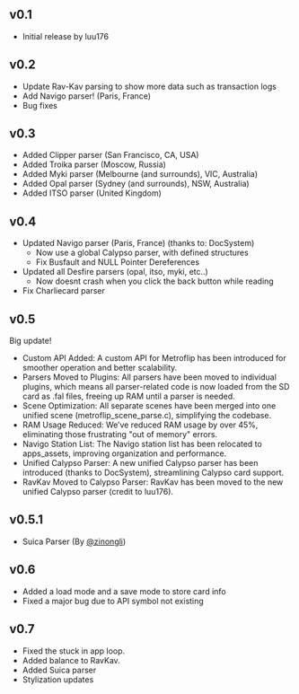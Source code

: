 ## v0.1

- Initial release by luu176

## v0.2

- Update Rav-Kav parsing to show more data such as transaction logs
- Add Navigo parser! (Paris, France)
- Bug fixes

## v0.3

- Added Clipper parser (San Francisco, CA, USA)
- Added Troika parser (Moscow, Russia)
- Added Myki parser (Melbourne (and surrounds), VIC, Australia)
- Added Opal parser (Sydney (and surrounds), NSW, Australia)
- Added ITSO parser (United Kingdom)

## v0.4

- Updated Navigo parser (Paris, France) (thanks to: DocSystem)
  - Now use a global Calypso parser, with defined structures
  - Fix Busfault and NULL Pointer Dereferences
- Updated all Desfire parsers (opal, itso, myki, etc..)
  - Now doesnt crash when you click the back button while reading
- Fix Charliecard parser

## v0.5

Big update!

- Custom API Added: A custom API for Metroflip has been introduced for smoother operation and better scalability.
- Parsers Moved to Plugins: All parsers have been moved to individual plugins, which means all parser-related code is now loaded from the SD card as .fal files, freeing up RAM until a parser is needed.
- Scene Optimization: All separate scenes have been merged into one unified scene (metroflip_scene_parse.c), simplifying the codebase.
- RAM Usage Reduced: We’ve reduced RAM usage by over 45%, eliminating those frustrating "out of memory" errors.
- Navigo Station List: The Navigo station list has been relocated to apps_assets, improving organization and performance.
- Unified Calypso Parser: A new unified Calypso parser has been introduced (thanks to DocSystem), streamlining Calypso card support.
- RavKav Moved to Calypso Parser: RavKav has been moved to the new unified Calypso parser (credit to luu176).

## v0.5.1

- Suica Parser (By [@zinongli](https://github.com/zinongli))

## v0.6

- Added a load mode and a save mode to store card info
- Fixed a major bug due to API symbol not existing

## v0.7

- Fixed the stuck in app loop.
- Added balance to RavKav.
- Added Suica parser
- Stylization updates


